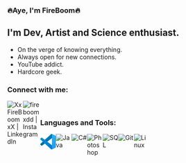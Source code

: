 ### **🔥Aye, I'm FireBoom🔥**

## I'm Dev, Artist and Science enthusiast.

- On the verge of knowing everything.
- Always open for new connections.
- YouTube addict.
- Hardcore geek.

### Connect with me:

[<img align="left" alt="XxFireBoomxX | LinkedIn" width="36px" src="https://upload.wikimedia.org/wikipedia/commons/c/ca/LinkedIn_logo_initials.png" />][linkedin]
[<img align="left" alt="fireboomxdd | Instagram" width="40px" src="https://www.camelproductions.net/wp-content/uploads/2017/08/Instagram-Logo-2017.png" />][instagram]

<br />

### Languages and Tools:

<img align="left" alt="Visual Studio Code" width="36px" src="https://raw.githubusercontent.com/github/explore/80688e429a7d4ef2fca1e82350fe8e3517d3494d/topics/visual-studio-code/visual-studio-code.png" />
<img align="left" alt="Java" width="36px" src="https://www.pngplay.com/wp-content/uploads/9/Java-Download-Free-PNG.png" />
<img align="left" alt="C#" width="36px" src="https://blog.lystic.dev/wp-content/uploads/2016/05/csharp-768x768.png" />
<img align="left" alt="Photoshop" width="36px" src="https://upload.wikimedia.org/wikipedia/commons/2/20/Photoshop_CC_icon.png" />
<img align="left" alt="SQL" width="36px" src="https://www.pinclipart.com/picdir/big/9-92644_database-clipart-raw-data-azure-sql-server-png.png" />
<img align="left" alt="Git" width="36px" src="https://git-scm.com/images/logos/downloads/Git-Icon-1788C.png" />
<img align="left" alt="Linux" width="30px" src="https://cdn.picpng.com/linux/linux-unix-tux-penguin-cute-43298.png" />

<br />
<br />

[instagram]: https://www.instagram.com/fireboomxdd/
[linkedin]: https://linkedin.com/in/xxfireboomxx/
